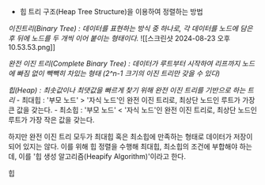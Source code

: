- 힙 트리 구조(Heap Tree Structure)을 이용하여 정렬하는 방법


*이진트리(Binary Tree) : 데이터를 표현하는 방식 중 하나로, 각 데이터를 노드에 담은 후 뒤에 노드를 두 개씩 이어 붙이는 형태이다.*
![[스크린샷 2024-08-23 오후 10.53.53.png]]

*완전 이진 트리(Complete Binary Tree) : 데이터가 루트부터 시작하여 리프까지 노드에 빠짐 없이 빽빽히 차있는 형태 (2^n-1 크기의 이진 트리만 갖을 수 있다)*

*힙(Heap) : 최솟값이나 최댓값을 빠르게 찾기 위해 완전 이진 트리를 기반으로 하는 트리*
	- 최대힙 : '부모 노드' > '자식 노드'인 완전 이진 트리로, 최상단 노드인 루트가 가장 큰 값을 갖는다.
	- 최소힙 : '부모 노드' < '자식 노드'인 완전 이진 트리로, 최상단 노드인 루트가 가장 작은 값을 갖는다.

하지만 완전 이진 트리 모두가 최대힙 혹은 최소힙에 만족하는 형태로 데이터가 저장이 되어 있지는 않다. 이를 위해 힙 정렬을 수행해 최대힙, 최소힙의 조건에 부합해야 하는데, 이를 '힙 생성 알고리즘(Heapify Algorithm)'이라고 한다.

힙
